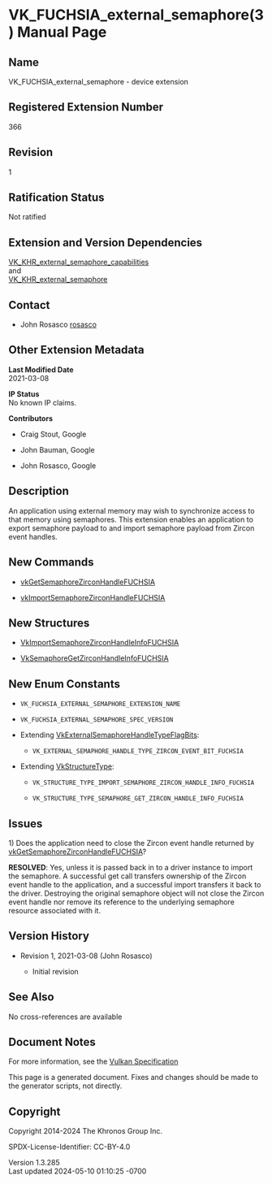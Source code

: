 # VK_FUCHSIA_external_semaphore(3) Manual Page

## Name

VK_FUCHSIA_external_semaphore - device extension



## <a href="#_registered_extension_number" class="anchor"></a>Registered Extension Number

366

## <a href="#_revision" class="anchor"></a>Revision

1

## <a href="#_ratification_status" class="anchor"></a>Ratification Status

Not ratified

## <a href="#_extension_and_version_dependencies" class="anchor"></a>Extension and Version Dependencies

[VK_KHR_external_semaphore_capabilities](https://registry.khronos.org/vulkan/specs/1.3-extensions/man/html/VK_KHR_external_semaphore_capabilities.html)  
and  
[VK_KHR_external_semaphore](https://registry.khronos.org/vulkan/specs/1.3-extensions/man/html/VK_KHR_external_semaphore.html)  

## <a href="#_contact" class="anchor"></a>Contact

- John Rosasco <a
  href="https://github.com/KhronosGroup/Vulkan-Docs/issues/new?body=%5BVK_FUCHSIA_external_semaphore%5D%20@rosasco%0A*Here%20describe%20the%20issue%20or%20question%20you%20have%20about%20the%20VK_FUCHSIA_external_semaphore%20extension*"
  target="_blank" rel="nofollow noopener"><em></em>rosasco</a>

## <a href="#_other_extension_metadata" class="anchor"></a>Other Extension Metadata

**Last Modified Date**  
2021-03-08

**IP Status**  
No known IP claims.

**Contributors**  
- Craig Stout, Google

- John Bauman, Google

- John Rosasco, Google

## <a href="#_description" class="anchor"></a>Description

An application using external memory may wish to synchronize access to
that memory using semaphores. This extension enables an application to
export semaphore payload to and import semaphore payload from Zircon
event handles.

## <a href="#_new_commands" class="anchor"></a>New Commands

- [vkGetSemaphoreZirconHandleFUCHSIA](https://registry.khronos.org/vulkan/specs/1.3-extensions/man/html/vkGetSemaphoreZirconHandleFUCHSIA.html)

- [vkImportSemaphoreZirconHandleFUCHSIA](https://registry.khronos.org/vulkan/specs/1.3-extensions/man/html/vkImportSemaphoreZirconHandleFUCHSIA.html)

## <a href="#_new_structures" class="anchor"></a>New Structures

- [VkImportSemaphoreZirconHandleInfoFUCHSIA](https://registry.khronos.org/vulkan/specs/1.3-extensions/man/html/VkImportSemaphoreZirconHandleInfoFUCHSIA.html)

- [VkSemaphoreGetZirconHandleInfoFUCHSIA](https://registry.khronos.org/vulkan/specs/1.3-extensions/man/html/VkSemaphoreGetZirconHandleInfoFUCHSIA.html)

## <a href="#_new_enum_constants" class="anchor"></a>New Enum Constants

- `VK_FUCHSIA_EXTERNAL_SEMAPHORE_EXTENSION_NAME`

- `VK_FUCHSIA_EXTERNAL_SEMAPHORE_SPEC_VERSION`

- Extending
  [VkExternalSemaphoreHandleTypeFlagBits](https://registry.khronos.org/vulkan/specs/1.3-extensions/man/html/VkExternalSemaphoreHandleTypeFlagBits.html):

  - `VK_EXTERNAL_SEMAPHORE_HANDLE_TYPE_ZIRCON_EVENT_BIT_FUCHSIA`

- Extending [VkStructureType](https://registry.khronos.org/vulkan/specs/1.3-extensions/man/html/VkStructureType.html):

  - `VK_STRUCTURE_TYPE_IMPORT_SEMAPHORE_ZIRCON_HANDLE_INFO_FUCHSIA`

  - `VK_STRUCTURE_TYPE_SEMAPHORE_GET_ZIRCON_HANDLE_INFO_FUCHSIA`

## <a href="#_issues" class="anchor"></a>Issues

1\) Does the application need to close the Zircon event handle returned
by
[vkGetSemaphoreZirconHandleFUCHSIA](https://registry.khronos.org/vulkan/specs/1.3-extensions/man/html/vkGetSemaphoreZirconHandleFUCHSIA.html)?

**RESOLVED**: Yes, unless it is passed back in to a driver instance to
import the semaphore. A successful get call transfers ownership of the
Zircon event handle to the application, and a successful import
transfers it back to the driver. Destroying the original semaphore
object will not close the Zircon event handle nor remove its reference
to the underlying semaphore resource associated with it.

## <a href="#_version_history" class="anchor"></a>Version History

- Revision 1, 2021-03-08 (John Rosasco)

  - Initial revision

## <a href="#_see_also" class="anchor"></a>See Also

No cross-references are available

## <a href="#_document_notes" class="anchor"></a>Document Notes

For more information, see the <a
href="https://registry.khronos.org/vulkan/specs/1.3-extensions/html/vkspec.html#VK_FUCHSIA_external_semaphore"
target="_blank" rel="noopener">Vulkan Specification</a>

This page is a generated document. Fixes and changes should be made to
the generator scripts, not directly.

## <a href="#_copyright" class="anchor"></a>Copyright

Copyright 2014-2024 The Khronos Group Inc.

SPDX-License-Identifier: CC-BY-4.0

Version 1.3.285  
Last updated 2024-05-10 01:10:25 -0700
